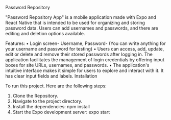 Password Repository 

"Password Repository App" is a mobile application made with Expo and React Native that is intended to be used for organizing and storing password data. Users can add usernames and passwords, and there are editing and deletion options available.

Features:
•	Login screen- Username, Password- (You can write anything for your username and password for testing)
•	Users can access, add, update, edit or delete and remove their stored passwords after logging in. The application facilitates the management of login credentials by offering input boxes for site URLs, usernames, and passwords.
•	The application's intuitive interface makes it simple for users to explore and interact with it. It has clear input fields and labels.
Installation


To run this project. Here are the following steps:
1.	Clone the Repository. 
2.	Navigate to the project directory.
3.	Install the dependencies: npm install 
4.	Start the Expo development server: expo start
